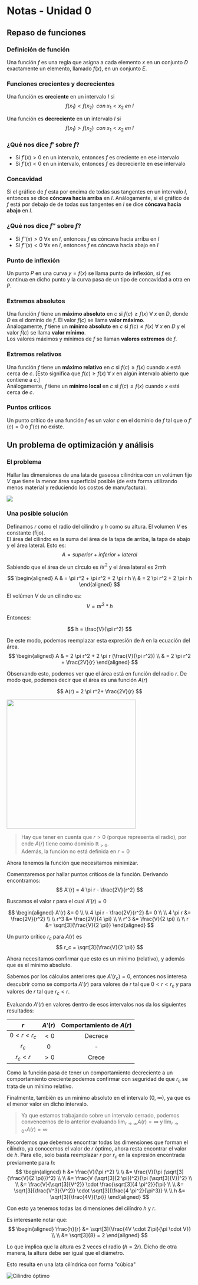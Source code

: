 # Notas - Unidad 0

## Repaso de funciones

### Definición de función
Una función $f$ es una regla que asigna a cada elemento $x$ en un conjunto $D$ 
exactamente un elemento, llamado $f(x)$, en un conjunto $E$.

### Funciones crecientes y decrecientes
Una función es **creciente** en un intervalo $I$ si
$$
    f(x_1) < f(x_2) \;\; con \; x_1 < x_2 \; en \; I
$$

Una función es **decreciente** en un intervalo $I$ si
$$
    f(x_1) > f(x_2) \;\; con \; x_1 < x_2 \; en \; I
$$

### ¿Qué nos dice $f'$ sobre $f$?
* Si $f'(x) > 0$ en un intervalo, entonces $f$ es creciente en ese intervalo
* Si $f'(x) < 0$ en un intervalo, entonces $f$ es decreciente en ese intervalo

### Concavidad
Si el gráfico de $f$ esta por encima de todas sus tangentes en un intervalo $I$,
entonces se dice **cóncava hacia arriba** en $I$.
Análogamente, si el gráfico de $f$ está por debajo de de todas sus tangentes 
en $I$ se dice **cóncava hacia abajo** en $I$.

### ¿Qué nos dice $f''$ sobre $f$?
* Si $f''(x) > 0$ $\forall x$ en $I$, entonces $f$ es cóncava hacia arriba en $I$ 
* Si $f''(x) < 0$ $\forall x$ en $I$, entonces $f$ es cóncava hacia abajo en $I$ 

### Punto de inflexión
Un punto $P$ en una curva $y = f(x)$ se llama punto de inflexión, si $f$ es
continua en dicho punto y la curva pasa de un tipo de concavidad a otra en $P$.

### Extremos absolutos
Una función $f$ tiene un **máximo absoluto** en $c$ si $f(c) \ge f(x) \; \forall
\; x$ 
en $D$, donde $D$ es el dominio de $f$. El valor $f(c)$ se llama **valor máximo**.  
Análogamente, $f$ tiene un **mínimo absoluto** en $c$ si $f(c) \le f(x) \; \forall
\; x$ en $D$ y el valor $f(c)$ se llama **valor mínimo**.  
Los valores máximos y mínimos de $f$ se llaman **valores extremos** de $f$.

### Extremos relativos
Una función $f$ tiene un **máximo relativo** en $c$ si $f(c) \ge f(x)$ 
cuando $x$ está cerca de $c$. [Esto significa que $f(c) \ge f(x) \; \forall 
\; x$ en algún intervalo abierto que contiene a $c$.]  
Análogamente, $f$ tiene un **mínimo local** en $c$ si $f(c) \le f(x)$ cuando $x$
está cerca de $c$.

### Puntos críticos
Un punto crítico de una función $f$ es un valor $c$ en el 
dominio de $f$ tal que o $f'(c) = 0$ o $f'(c)$ no existe.

## Un problema de optimización y análisis

### El problema
Hallar las dimensiones de una lata de gaseosa cilíndrica con un volúmen fijo $V$ que 
tiene la menor área superficial posible (de esta forma utilizando menos material 
y reduciendo los costos de manufactura).

![](images/soda-can.png)

### Una posible solución 
Definamos $r$ como el radio del cilindro y $h$ como su altura.
El volumen $V$ es constante (fijo).  
El área del cilindro es la suma del área de la tapa de arriba, la tapa de abajo
y el área lateral.
Esto es:  
$$
    A = superior + inferior + lateral
$$  

Sabiendo que el área de un círculo es $\pi r^2$ y 
el área lateral es $2 \pi r h$

$$
    \begin{aligned}
        A & = \pi r^2 + \pi r^2 + 2 \pi r h \\
        & = 2 \pi r^2 + 2 \pi r h
    \end{aligned}
$$

El volúmen $V$ de un cilindro es:
$$
    V = \pi r^2 * h
$$

Entonces:

$$
    h = \frac{V}{\pi r^2}
$$

De este modo, podemos reemplazar esta expresión de $h$ en la ecuación del área.
$$
    \begin{aligned}
    A & = 2 \pi r^2 + 2 \pi r (\frac{V}{\pi r^2}) \\
    & = 2 \pi r^2 + \frac{2V}{r}
    \end{aligned}
$$

Observando esto, podemos ver que el área está en función del radio $r$.
De modo que, podemos decir que el área es una función $A(r)$

$$
    A(r) = 2 \pi r^2+ \frac{2V}{r}
$$

<img src="images/area-function.png" style="height: 25em;"/>

> Hay que tener en cuenta que $r > 0$ (porque representa el radio), 
por ende $A(r)$ tiene como dominio $\mathbb{R_{>0}}$.  
Además, la función no está definida en $r = 0$

Ahora tenemos la función que necesitamos minimizar.  

Comenzaremos por hallar puntos críticos de la función. Derivando encontramos:
$$
    A'(r) = 4 \pi r - \frac{2V}{r^2}
$$

Buscamos el valor $r$ para el cual $A'(r) = 0$

$$
    \begin{aligned}
        A'(r) &= 0 \\ \\
        4 \pi r - \frac{2V}{r^2} &= 0 \\ \\
        4 \pi r &= \frac{2V}{r^2} \\ \\
        r^3 &= \frac{2V}{4 \pi} \\ \\
        r^3 &= \frac{V}{2 \pi} \\ \\
        r &= \sqrt[3]{\frac{V}{2 \pi}}
    \end{aligned}
$$

Un punto crítico $r_c$ para $A(r)$ es
$$
    r_c = \sqrt[3]{\frac{V}{2 \pi}}
$$

Ahora necesitamos confirmar que esto es un mínimo (relativo), y además que es el 
mínimo absoluto.

Sabemos por los cálculos anteriores que $A'(r_c) = 0$, entonces nos interesa
descubrir como se comporta $A'(r)$ para valores de $r$ tal que $0 < r < r_c$ y 
para valores de $r$ tal que $r_c < r$.  

Evaluando $A'(r)$ en valores dentro de esos intervalos nos da los siguientes 
resultados:

| $r$           | $A'(r)$ | Comportamiento de $A(r)$ |
| :-----------: | :-----: | :----------------------: |
| $0 < r < r_c$ | $< 0$   | Decrece                  |
| $r_c$         | $0$     | -                        |
| $r_c < r$     | $> 0$   | Crece                    |

Como la función pasa de tener un comportamiento decreciente a un 
comportamiento creciente podemos confirmar con seguridad de que $r_c$ se trata
de un mínimo relativo.

Finalmente, también es un mínimo absoluto en el intervalo (0, $\infty$), ya que 
es el menor valor en dicho intervalo.

> Ya que estamos trabajando sobre un intervalo cerrado, podemos convencernos de lo anterior
evaluando $\lim_{r\to\infty} A(r) = \infty$ y $\lim_{r\to0^+} A(r) = \infty$

Recordemos que debemos encontrar todas las dimensiones que forman el cilíndro,
ya conocemos el valor de $r$ óptimo, ahora resta encontrar el valor de $h$. Para ello,
solo basta reemplazar $r$ por $r_c$ en la expresión encontrada previamente para $h$:
$$
\begin{aligned}
    h &= \frac{V}{\pi r^2} \\ \\
      &= \frac{V}{\pi (\sqrt[3]{\frac{V}{2 \pi}})^2} \\ \\
      &= \frac{V (\sqrt[3]{2 \pi})^2}{\pi (\sqrt[3]{V})^2} \\ \\
      &= \frac{V}{\sqrt[3]{V^2}} \cdot \frac{\sqrt[3]{4 \pi^2}}{\pi} \\ \\
      &= \sqrt[3]{\frac{V^3}{V^2}} \cdot \sqrt[3]{\frac{4 \pi^2}{\pi^3}} \\ \\
      h &= \sqrt[3]{\frac{4V}{\pi}}
\end{aligned}
$$

Con esto ya tenemos todas las dimensiones del cilíndro $h$ y $r$. 

Es interesante notar que: 
$$
\begin{aligned}
    \frac{h}{r} &= \sqrt[3]{\frac{4V \cdot 2\pi}{\pi \cdot  V}} \\ \\
        &= \sqrt[3]{8} = 2
\end{aligned}
$$

Lo que implica que la altura es 2 veces el radio ($h = 2r$). Dicho de otra manera,
la altura debe ser igual que el diámetro.

Esto resulta en una lata cilíndrica con forma "cúbica"

![Cilindro óptimo](images/cube_cylinder.png)
